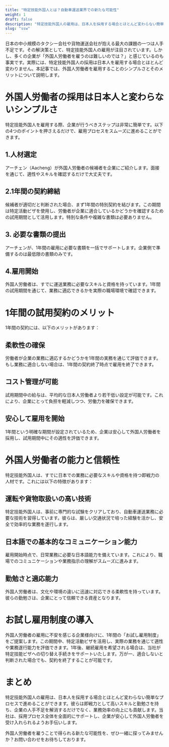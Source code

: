 ```yaml
---
title: "特定技能外国人とは？自動車運送業界での新たな可能性"
weight: 1
draft: false
description: "特定技能外国人の雇用は、日本人を採用する場合とほとんど変わらない簡単なプロセスで進めることができます。彼らは即戦力として高いスキルと勤勉さを持ち、企業の人手不足を解消するだけでなく、業務効率の向上にも貢献します。当社は、採用プロセス全体を全面的にサポートし、企業が安心して外国人労働者を受け入れられるようお手伝いします。"
slug: "ssw"
---
```

日本の中小規模のタクシー会社や貨物運送会社が抱える最大の課題の一つは人手不足です。その解決策として、特定技能外国人の雇用が注目されています。しかし、多くの企業が「外国人労働者を雇うのは難しいのでは？」と感じているのも事実です。実際には、特定技能外国人の採用は日本人を雇用する場合とほとんど変わりません。本記事では、外国人労働者を雇用することのシンプルさとそのメリットについて説明します。

# 外国人労働者の採用は日本人と変わらないシンプルさ

特定技能外国人を雇用する際、企業が行うべきステップは非常に簡単です。以下の4つのポイントを押さえるだけで、雇用プロセスをスムーズに進めることができます。

## 1.人材選定
アーチェン（Aacheng）が外国人労働者の候補者を企業にご紹介します。面接を通じて、適性やスキルを確認するだけで大丈夫です。

## 2.1年間の契約締結
候補者が適切だと判断された場合、まず1年間の特別契約を結びます。この期間は特定活動ビザを使用し、労働者が企業に適合しているかどうかを確認するための試用期間として活用します。特別な条件や複雑な書類は必要ありません。

## 3. 必要な書類の提出
アーチェンが、1年間の雇用に必要な書類を一括でサポートします。企業側で準備するのは最低限の書類のみです。

## 4.雇用開始
外国人労働者は、すでに運送業務に必要なスキルと資格を持っています。1年間の試用期間を通じて、業務に適応できるかを実際の職場環境で確認できます。

# 1年間の試用契約のメリット

1年間の契約には、以下のメリットがあります：

## 柔軟性の確保
労働者が企業の業務に適応するかどうかを1年間の実務を通じて評価できます。もし業務に適合しない場合は、1年間の契約終了時点で雇用を終了できます。
## コスト管理が可能
試用期間中の給与は、平均的な日本人労働者より若干低い設定が可能です。これにより、企業にとって負担を軽減しつつ、労働力を確保できます。
## 安心して雇用を開始
1年間という明確な期間が設定されているため、企業は安心して外国人労働者を採用し、試用期間中にその適性を評価できます。


# 外国人労働者の能力と信頼性

特定技能外国人は、すでに日本での業務に必要なスキルや資格を持つ即戦力の人材です。これには以下の特徴があります：

## 運転や貨物取扱いの高い技術
特定技能外国人は、事前に専門的な試験をクリアしており、自動車運送業務に必要な技術を習得しています。彼らは、厳しい交通状況で培った経験を活かし、安全で効率的な業務を遂行します。
## 日本語での基本的なコミュニケーション能力
雇用開始時点で、日常業務に必要な日本語能力を備えています。これにより、職場でのコミュニケーションや業務指示の理解がスムーズに進みます。
## 勤勉さと適応能力
外国人労働者は、文化や環境の違いに迅速に対応できる柔軟性を持っています。彼らの勤勉さは、企業にとって信頼できる資産となります。

# お試し雇用制度の導入

外国人労働者の雇用に不安を感じる企業様向けに、1年間の「お試し雇用制度」をご提案します。この期間中、特定活動ビザを活用し、実際の業務を通じて適性や業務遂行能力を評価できます。1年後、継続雇用を希望される場合は、当社が特定技能ビザへの切り替え手続きをサポートいたします。万が一、適合しないと判断された場合でも、契約を終了することが可能です。

# まとめ

特定技能外国人の雇用は、日本人を採用する場合とほとんど変わらない簡単なプロセスで進めることができます。彼らは即戦力として高いスキルと勤勉さを持ち、企業の人手不足を解消するだけでなく、業務効率の向上にも貢献します。当社は、採用プロセス全体を全面的にサポートし、企業が安心して外国人労働者を受け入れられるようお手伝いします。

外国人労働者を雇うことで得られる新たな可能性を、ぜひ一緒に探ってみませんか？お問い合わせをお待ちしております。